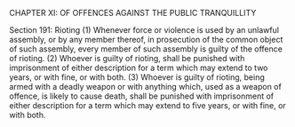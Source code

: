 CHAPTER XI: OF OFFENCES AGAINST THE PUBLIC TRANQUILLITY

Section 191: Rioting
(1) Whenever force or violence is used by an unlawful assembly, or by any member thereof, in prosecution of the common object of such assembly, every member of such assembly is guilty of the offence of rioting. (2) Whoever is guilty of rioting, shall be punished with imprisonment of either description for a term which may extend to two years, or with fine, or with both. (3) Whoever is guilty of rioting, being armed with a deadly weapon or with anything which, used as a weapon of offence, is likely to cause death, shall be punished with imprisonment of either description for a term which may extend to five years, or with fine, or with both.

